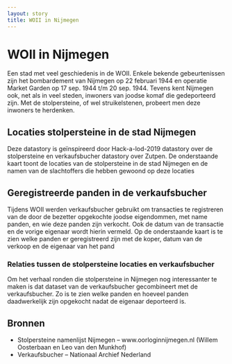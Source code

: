 ```yaml
---
layout: story
title: WOII in Nijmegen
---
```


# WOII in Nijmegen
<p>Een stad met veel geschiedenis in de WOII. Enkele bekende gebeurtenissen zijn het bombardement van Nijmegen op 22 februari 1944 en operatie Market Garden op 17 sep. 1944 t/m 20 sep. 1944.  Tevens kent Nijmegen ook, net als in veel steden, inwoners van joodse komaf die gedeporteerd zijn.  Met de stolpersteine, of wel struikelstenen, probeert men deze inwoners te herdenken. </p>

## Locaties stolpersteine in de stad Nijmegen

<p>Deze datastory is geïnspireerd door Hack-a-lod-2019 datastory over de stolpersteine en verkaufsbucher datastory over Zutpen.  De onderstaande kaart toont de locaties van de stolpersteine in de stad Nijmegen en de namen van de slachtoffers die hebben gewoond op deze locaties </p>

<query data-config-ref="https://api.data.pldn.nl/queries/GeoDataWizard/Query-Stolpersteine/run">
</query>


## Geregistreerde panden in de verkaufsbucher

<p>Tijdens WOII werden verkaufsbucher gebruikt om transacties te registreren van de door de bezetter opgekochte joodse eigendommen, met name panden, en wie deze panden zijn verkocht. Ook de datum van de transactie en de vorige eigenaar wordt hierin vermeld.  Op de onderstaande kaart is te zien welke panden er geregistreerd zijn met de koper, datum van de verkoop en de eigenaar van het pand</p>

<query data-config-ref="https://api.data.pldn.nl/queries/GeoDataWizard/VerkaufsbucherNijmegen/run">
</query>

### Relaties tussen de stolpersteine locaties en verkaufsbucher

<p>Om het verhaal ronden die stolpersteine in Nijmegen nog interessanter te maken is dat dataset van de verkaufsbucher gecombineert met de verkaufsbucher. Zo is te zien welke panden en hoeveel panden daadwerkelijk zijn opgekocht nadat de eigenaar deporteerd is. </p>

<query data-config-ref="">
</query>

## Bronnen
<ul>
<li>Stolpersteine namenlijst Nijmegen – www.oorloginnijmegen.nl (Willem Oosterbaan en Leo van den Munkhof)</li>
<li>Verkaufsbucher – Nationaal Archief Nederland</li>
</ul>


